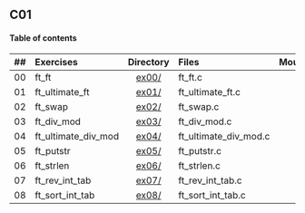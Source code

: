 ## C01

#### Table of contents

|  ##  |			Exercises				|	Directory	|	Files			|	Moulinette	|
|:----:|:-----------------------------------|:-------------:|:------------------|:-------------:|
|  00  |ft_ft						|	[ex00/](https://github.com/somedevv/42-C-Piscine/tree/master/C01/ex00)		|ft_ft.c	| ?? |
|  01  |ft_ultimate_ft							|	[ex01/](https://github.com/somedevv/42-C-Piscine/tree/master/C01/ex01)		|ft_ultimate_ft.c			| ?? |
|  02  |ft_swap							|	[ex02/](https://github.com/somedevv/42-C-Piscine/tree/master/C01/ex02)		|ft_swap.c		| ?? |
|  03  |ft_div_mod									|	[ex03/](https://github.com/somedevv/42-C-Piscine/tree/master/C01/ex03)		|ft_div_mod.c				| ?? |
|  04  |ft_ultimate_div_mod					|	[ex04/](https://github.com/somedevv/42-C-Piscine/tree/master/C01/ex04)		|ft_ultimate_div_mod.c	| ?? |
|  05  |ft_putstr								|	[ex05/](https://github.com/somedevv/42-C-Piscine/tree/master/C01/ex05)		|ft_putstr.c			| ?? |
|  06  |ft_strlen							|	[ex06/](https://github.com/somedevv/42-C-Piscine/tree/master/C01/ex06)		|ft_strlen.c		| ?? |
|  07  |ft_rev_int_tab									|	[ex07/](https://github.com/somedevv/42-C-Piscine/tree/master/C01/ex07)		|ft_rev_int_tab.c				| ?? |
|  08  |ft_sort_int_tab							|	[ex08/](https://github.com/somedevv/42-C-Piscine/tree/master/C01/ex08)		|ft_sort_int_tab.c		| ?? |
